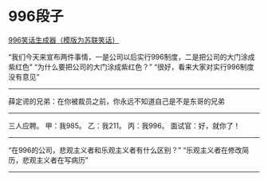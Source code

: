 # 996段子

[996笑话生成器（模版为苏联笑话）](https://namespacexp.github.io/joke/)



“我们今天来宣布两件事情，一是公司以后实行996制度，二是把公司的大门涂成紫红色”
“为什么要把公司的大门涂成紫红色？”
“很好，看来大家对实行996制度没有意见”

---

薛定谔的兄弟：在你被裁员之前，你永远不知道自己是不是东哥的兄弟

---

三人应聘。
甲：我985。
乙：我211。
丙：我996。
面试官：好，就你了！

---

“在996的公司，悲观主义者和乐观主义者有什么区别？”
“乐观主义者在修改简历，悲观主义者在写病历”

---



